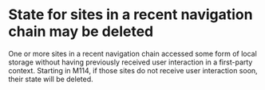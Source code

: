 # State for sites in a recent navigation chain may be deleted

One or more sites in a recent navigation chain accessed some form of local storage without having previously received user interaction in a first-party context. Starting in M114, if those sites do not receive user interaction soon, their state will be deleted.

